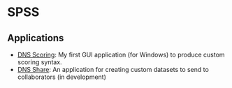 # SPSS

## Applications
 - [DNS Scoring](https://vsoch.github.io/2011/dns-score-1-5-alpha-release/): My first GUI application (for Windows) to produce custom scoring syntax.
 - [DNS Share](dns-share.md): An application for creating custom datasets to send to collaborators (in development)
